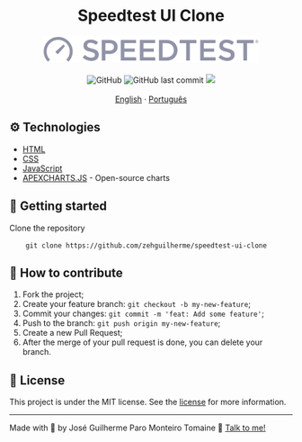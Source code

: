 <h1 align="center">
  Speedtest UI Clone
</h1>

<div align="center">
  <img src="./img/logo.svg" alt="Speedtest logo">
</div>

<br/>

<div align="center">
  <img alt="GitHub" src="https://img.shields.io/github/license/zehguilherme/speedtest-ui-clone">
  <img alt="GitHub last commit" src="https://img.shields.io/github/last-commit/zehguilherme/speedtest-ui-clone">
  <a href="https://www.codacy.com/gh/zehguilherme/speedtest-ui-clone/dashboard?utm_source=github.com&amp;utm_medium=referral&amp;utm_content=zehguilherme/speedtest-ui-clone&amp;utm_campaign=Badge_Grade"><img src="https://app.codacy.com/project/badge/Grade/83a30fcc180a4f7a9115d08bcc6b13ee"/></a>
</div>

<br>

<div align="center">
  <a href="README.md">English</a>
  ·
  <a href="README-pt.md">Português</a>
</div>

## ⚙️ Technologies

- [HTML](https://developer.mozilla.org/en-US/docs/Web/HTML)
- [CSS](https://developer.mozilla.org/en-US/docs/Web/CSS)
- [JavaScript](https://developer.mozilla.org/en-US/docs/Web/JavaScript)
- [APEXCHARTS.JS](https://apexcharts.com/) - Open-source charts

## 🚀 Getting started

Clone the repository

```code
    git clone https://github.com/zehguilherme/speedtest-ui-clone
```

## 🤔 How to contribute

1. Fork the project;
2. Create your feature branch: `git checkout -b my-new-feature`;
3. Commit your changes: `git commit -m 'feat: Add some feature'`;
4. Push to the branch: `git push origin my-new-feature`;
5. Create a new Pull Request;
6. After the merge of your pull request is done, you can delete your branch.

## 📝 License

This project is under the MIT license. See the  [license](LICENSE) for more information.

---

Made with 💟 by José Guilherme Paro Monteiro Tomaine 👋 [Talk to me!](https://www.linkedin.com/in/jos%C3%A9-guilherme-paro-monteiro-tomaine/)
